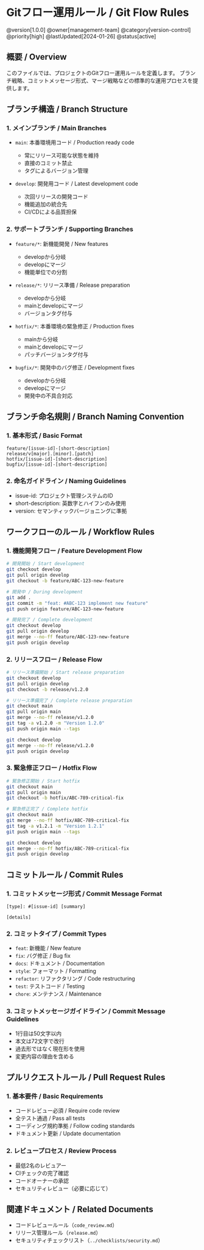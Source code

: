 # Gitフロー運用ルール / Git Flow Rules

@version[1.0.0]
@owner[management-team]
@category[version-control]
@priority[high]
@lastUpdated[2024-01-26]
@status[active]

## 概要 / Overview
このファイルでは、プロジェクトのGitフロー運用ルールを定義します。
ブランチ戦略、コミットメッセージ形式、マージ戦略などの標準的な運用プロセスを提供します。

## ブランチ構造 / Branch Structure

### 1. メインブランチ / Main Branches
- `main`: 本番環境用コード / Production ready code
  - 常にリリース可能な状態を維持
  - 直接のコミット禁止
  - タグによるバージョン管理

- `develop`: 開発用コード / Latest development code
  - 次回リリースの開発コード
  - 機能追加の統合先
  - CI/CDによる品質担保

### 2. サポートブランチ / Supporting Branches
- `feature/*`: 新機能開発 / New features
  - developから分岐
  - developにマージ
  - 機能単位での分割

- `release/*`: リリース準備 / Release preparation
  - developから分岐
  - mainとdevelopにマージ
  - バージョンタグ付与

- `hotfix/*`: 本番環境の緊急修正 / Production fixes
  - mainから分岐
  - mainとdevelopにマージ
  - パッチバージョンタグ付与

- `bugfix/*`: 開発中のバグ修正 / Development fixes
  - developから分岐
  - developにマージ
  - 開発中の不具合対応

## ブランチ命名規則 / Branch Naming Convention

### 1. 基本形式 / Basic Format
```
feature/[issue-id]-[short-description]
release/v[major].[minor].[patch]
hotfix/[issue-id]-[short-description]
bugfix/[issue-id]-[short-description]
```

### 2. 命名ガイドライン / Naming Guidelines
- issue-id: プロジェクト管理システムのID
- short-description: 英数字とハイフンのみ使用
- version: セマンティックバージョニングに準拠

## ワークフローのルール / Workflow Rules

### 1. 機能開発フロー / Feature Development Flow
```bash
# 開発開始 / Start development
git checkout develop
git pull origin develop
git checkout -b feature/ABC-123-new-feature

# 開発中 / During development
git add .
git commit -m "feat: #ABC-123 implement new feature"
git push origin feature/ABC-123-new-feature

# 開発完了 / Complete development
git checkout develop
git pull origin develop
git merge --no-ff feature/ABC-123-new-feature
git push origin develop
```

### 2. リリースフロー / Release Flow
```bash
# リリース準備開始 / Start release preparation
git checkout develop
git pull origin develop
git checkout -b release/v1.2.0

# リリース準備完了 / Complete release preparation
git checkout main
git pull origin main
git merge --no-ff release/v1.2.0
git tag -a v1.2.0 -m "Version 1.2.0"
git push origin main --tags

git checkout develop
git merge --no-ff release/v1.2.0
git push origin develop
```

### 3. 緊急修正フロー / Hotfix Flow
```bash
# 緊急修正開始 / Start hotfix
git checkout main
git pull origin main
git checkout -b hotfix/ABC-789-critical-fix

# 緊急修正完了 / Complete hotfix
git checkout main
git merge --no-ff hotfix/ABC-789-critical-fix
git tag -a v1.2.1 -m "Version 1.2.1"
git push origin main --tags

git checkout develop
git merge --no-ff hotfix/ABC-789-critical-fix
git push origin develop
```

## コミットルール / Commit Rules

### 1. コミットメッセージ形式 / Commit Message Format
```
[type]: #[issue-id] [summary]

[details]
```

### 2. コミットタイプ / Commit Types
- `feat`: 新機能 / New feature
- `fix`: バグ修正 / Bug fix
- `docs`: ドキュメント / Documentation
- `style`: フォーマット / Formatting
- `refactor`: リファクタリング / Code restructuring
- `test`: テストコード / Testing
- `chore`: メンテナンス / Maintenance

### 3. コミットメッセージガイドライン / Commit Message Guidelines
- 1行目は50文字以内
- 本文は72文字で改行
- 過去形ではなく現在形を使用
- 変更内容の理由を含める

## プルリクエストルール / Pull Request Rules

### 1. 基本要件 / Basic Requirements
- コードレビュー必須 / Require code review
- 全テスト通過 / Pass all tests
- コーディング規約準拠 / Follow coding standards
- ドキュメント更新 / Update documentation

### 2. レビュープロセス / Review Process
- 最低2名のレビュアー
- CIチェックの完了確認
- コードオーナーの承認
- セキュリティレビュー（必要に応じて）

## 関連ドキュメント / Related Documents
- コードレビュールール（`code_review.md`）
- リリース管理ルール（`release.md`）
- セキュリティチェックリスト（`../checklists/security.md`） 